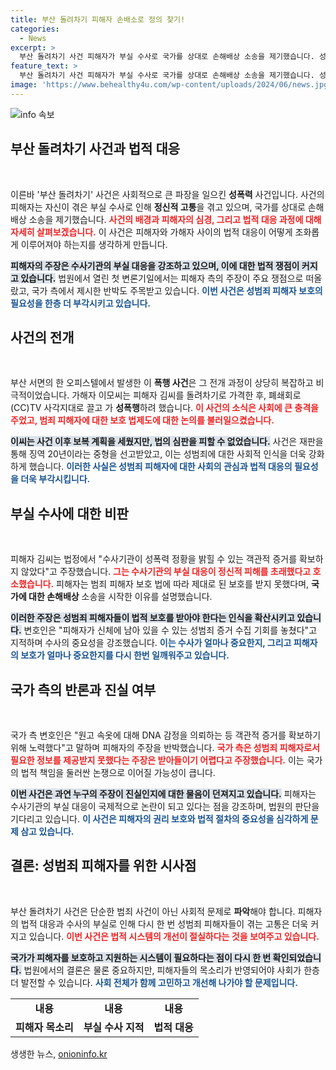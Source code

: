 ```yaml
---
title: 부산 돌려차기 피해자 손배소로 정의 찾기!
categories:
  - News
excerpt: >
  부산 돌려차기 사건 피해자가 부실 수사로 국가를 상대로 손해배상 소송을 제기했습니다. 성폭력 정황을 제대로 밝히지 않은 수사기관의 책임을 추궁하며, 피해자의 강력한 목소리가 주목받고 있습니다.
feature_text: >
  부산 돌려차기 사건 피해자가 부실 수사로 국가를 상대로 손해배상 소송을 제기했습니다. 성폭력 정황을 제대로 밝히지 않은 수사기관의 책임을 추궁하며, 피해자의 강력한 목소리가 주목받고 있습니다.
image: 'https://www.behealthy4u.com/wp-content/uploads/2024/06/news.jpg'
---
```


<p><img src="https://www.behealthy4u.com/wp-content/uploads/2024/06/news.jpg" alt="info 속보" /></p>

<h2 data-ke-size="size26">부산 돌려차기 사건과 법적 대응</h2>

<p data-ke-size="size16">&nbsp;</p>

<p>이른바 '부산 돌려차기' 사건은 사회적으로 큰 파장을 일으킨 <strong>성폭력</strong> 사건입니다. 사건의 피해자는 자신이 겪은 부실 수사로 인해 <strong>정신적 고통</strong>을 겪고 있으며, 국가를 상대로 손해배상 소송을 제기했습니다. <b><span style="color: #ee2323;">사건의 배경과 피해자의 심경, 그리고 법적 대응 과정에 대해 자세히 살펴보겠습니다.</span></b> 이 사건은 피해자와 가해자 사이의 법적 대응이 어떻게 조화롭게 이루어져야 하는지를 생각하게 만듭니다. </p>

<p><b><span style="background-color: #21538527;">피해자의 주장은 수사기관의 부실 대응을 강조하고 있으며, 이에 대한 법적 쟁점이 커지고 있습니다.</span></b> 법원에서 열린 첫 변론기일에서는 피해자 측의 주장이 주요 쟁점으로 떠올랐고, 국가 측에서 제시한 반박도 주목받고 있습니다. <b><span style="color: #1a5490;">이번 사건은 성범죄 피해자 보호의 필요성을 한층 더 부각시키고 있습니다.</span></b> </p>

<h2 data-ke-size="size26">사건의 전개</h2>

<p data-ke-size="size16">&nbsp;</p>

<p>부산 서면의 한 오피스텔에서 발생한 이 <strong>폭행 사건</strong>은 그 전개 과정이 상당히 복잡하고 비극적이었습니다. 가해자 이모씨는 피해자 김씨를 돌려차기로 가격한 후, 폐쇄회로(CC)TV 사각지대로 끌고 가 <strong>성폭행</strong>하려 했습니다. <b><span style="color: #ee2323;">이 사건의 소식은 사회에 큰 충격을 주었고, 범죄 피해자에 대한 보호 법제도에 대한 논의를 불러일으켰습니다.</span></b> </p>

<p><b><span style="background-color: #21538527;">이씨는 사건 이후 보복 계획을 세웠지만, 법의 심판을 피할 수 없었습니다.</span></b> 사건은 재판을 통해 징역 20년이라는 중형을 선고받았고, 이는 성범죄에 대한 사회적 인식을 더욱 강화하게 했습니다. <b><span style="color: #1a5490;">이러한 사실은 성범죄 피해자에 대한 사회의 관심과 법적 대응의 필요성을 더욱 부각시킵니다.</span></b> </p>

<h2 data-ke-size="size26">부실 수사에 대한 비판</h2>

<p data-ke-size="size16">&nbsp;</p>

<p>피해자 김씨는 법정에서 "수사기관이 성폭력 정황을 밝힐 수 있는 객관적 증거를 확보하지 않았다"고 주장했습니다. <b><span style="color: #ee2323;">그는 수사기관의 부실 대응이 정신적 피해를 초래했다고 호소했습니다.</span></b> 피해자는 범죄 피해자 보호 법에 따라 제대로 된 보호를 받지 못했다며, <strong>국가에 대한 손해배상</strong> 소송을 시작한 이유를 설명했습니다. </p>

<p><b><span style="background-color: #21538527;">이러한 주장은 성범죄 피해자들이 법적 보호를 받아야 한다는 인식을 확산시키고 있습니다.</span></b> 변호인은 "피해자가 신체에 남아 있을 수 있는 성범죄 증거 수집 기회를 놓쳤다"고 지적하며 수사의 중요성을 강조했습니다. <b><span style="color: #1a5490;">이는 수사가 얼마나 중요한지, 그리고 피해자의 보호가 얼마나 중요한지를 다시 한번 일깨워주고 있습니다.</span></b> </p>

<h2 data-ke-size="size26">국가 측의 반론과 진실 여부</h2>

<p data-ke-size="size16">&nbsp;</p>

<p>국가 측 변호인은 "원고 속옷에 대해 DNA 감정을 의뢰하는 등 객관적 증거를 확보하기 위해 노력했다"고 말하며 피해자의 주장을 반박했습니다. <b><span style="color: #ee2323;">국가 측은 성범죄 피해자로서 필요한 정보를 제공받지 못했다는 주장은 받아들이기 어렵다고 주장했습니다.</span></b> 이는 국가의 법적 책임을 둘러싼 논쟁으로 이어질 가능성이 큽니다. </p>

<p><b><span style="background-color: #21538527;">이번 사건은 과연 누구의 주장이 진실인지에 대한 물음이 던져지고 있습니다.</span></b> 피해자는 수사기관의 부실 대응이 국제적으로 논란이 되고 있다는 점을 강조하며, 법원의 판단을 기다리고 있습니다. <b><span style="color: #1a5490;">이 사건은 피해자의 권리 보호와 법적 절차의 중요성을 심각하게 문제 삼고 있습니다.</span></b> </p>

<h2 data-ke-size="size26">결론: 성범죄 피해자를 위한 시사점</h2>

<p data-ke-size="size16">&nbsp;</p>

<p>부산 돌려차기 사건은 단순한 범죄 사건이 아닌 사회적 문제로 <strong>파악</strong>해야 합니다. 피해자의 법적 대응과 수사의 부실로 인해 다시 한 번 성범죄 피해자들이 겪는 고통은 더욱 커지고 있습니다. <b><span style="color: #ee2323;">이번 사건은 법적 시스템의 개선이 절실하다는 것을 보여주고 있습니다.</span></b> </p>

<p><b><span style="background-color: #21538527;">국가가 피해자를 보호하고 지원하는 시스템이 필요하다는 점이 다시 한 번 확인되었습니다.</span></b> 법원에서의 결론은 물론 중요하지만, 피해자들의 목소리가 반영되어야 사회가 한층 더 발전할 수 있습니다. <b><span style="color: #1a5490;">사회 전체가 함께 고민하고 개선해 나가야 할 문제입니다.</span></b></p>

<table>
    <tr>
        <td style="text-align: center; height: 17px;"><b>내용</b></td>
        <td style="text-align: center; height: 17px;"><b>내용</b></td>
        <td style="text-align: center; height: 17px;"><b>내용</b></td>
    </tr>
    <tr>
        <td style="text-align: center; height: 17px;"><b>피해자 목소리</b></td>
        <td style="text-align: center; height: 17px;"><b>부실 수사 지적</b></td>
        <td style="text-align: center; height: 17px;"><b>법적 대응</b></td>
    </tr>
</table>

<p data-ke-size="size16"></p>
생생한 뉴스, <a href="https://onioninfo.kr" rel="dofollow">onioninfo.kr</a>


